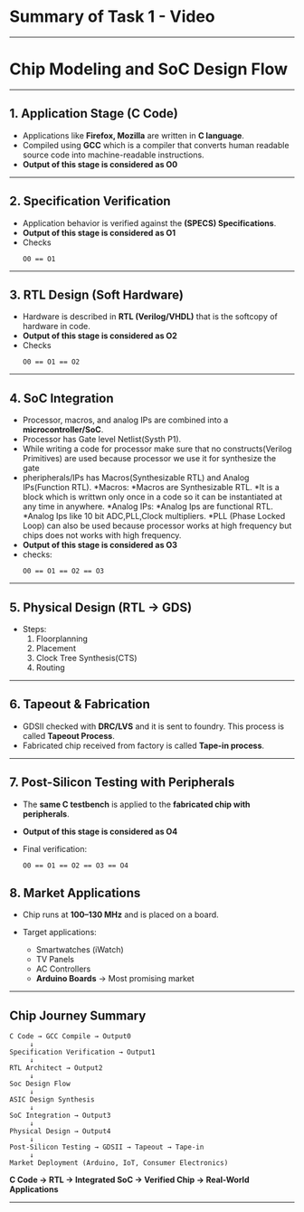 # Summary of Task 1 - Video

---

#  Chip Modeling and SoC Design Flow
---
 
## 1. Application Stage (C Code)
 
* Applications like **Firefox, Mozilla** are written in **C language**.
* Compiled using **GCC** which is a compiler that converts human readable source code into machine-readable instructions.
* **Output of this stage is considered as O0**

---

## 2. Specification Verification

* Application behavior is verified against the **(SPECS) Specifications**.
* **Output of this stage is considered as O1**
* Checks
  ```
  O0 == O1
  ```
---

## 3. RTL Design (Soft Hardware)

* Hardware is described in **RTL (Verilog/VHDL)** that is the softcopy of hardware in code.
* **Output of this stage is considered as O2**
* Checks
  ```
  O0 == O1 == O2
  ```
---

## 4. SoC Integration

* Processor, macros, and analog IPs are combined into a **microcontroller/SoC**.
* Processor has Gate level Netlist(Systh P1).
* While writing a code for processor make sure that no constructs(Verilog Primitives) are used because processor we use it for synthesize the gate
* pheripherals/IPs has Macros(Synthesizable RTL) and Analog IPs(Function RTL).
    *Macros:
        *Macros are Synthesizable RTL.
        *It is a block which is writtwn only once in a code so it can be instantiated at any time in anywhere.
     *Analog IPs:
        *Analog Ips are functional RTL.
        *Analog Ips like 10 bit ADC,PLL,Clock multipliers.
        *PLL (Phase Locked Loop) can also be used because processor works at high frequency but chips does not works with high frequency.
*  **Output of this stage is considered as O3**
* checks:
  ```
  O0 == O1 == O2 == O3
  ```
  
---

## 5. Physical Design (RTL → GDS)

* Steps:
   1. Floorplanning
   2. Placement
   3. Clock Tree Synthesis(CTS)
   4. Routing

---

## 6. Tapeout & Fabrication

* GDSII checked with **DRC/LVS** and it is sent to foundry. This process is called **Tapeout Process**.
* Fabricated chip received from factory is called **Tape-in process**.

---

## 7. Post-Silicon Testing with Peripherals

* The **same C testbench** is applied to the **fabricated chip with peripherals**.
* **Output of this stage is considered as O4**
* Final verification:

  ```
  O0 == O1 == O2 == O3 == O4
  ```
  
## 8. Market Applications

* Chip runs at **100–130 MHz** and is placed on a board.
* Target applications:

  *  Smartwatches (iWatch)
  *  TV Panels
  *  AC Controllers
  *  **Arduino Boards** →  Most promising market

---

## Chip Journey Summary

```
C Code → GCC Compile → Output0
     ↓
Specification Verification → Output1
     ↓
RTL Architect → Output2
     ↓
Soc Design Flow
     ↓
ASIC Design Synthesis
     ↓
SoC Integration → Output3
     ↓
Physical Design → Output4
     ↓
Post-Silicon Testing → GDSII → Tapeout → Tape-in
     ↓
Market Deployment (Arduino, IoT, Consumer Electronics)
```

**C Code → RTL → Integrated SoC → Verified Chip → Real-World Applications**

---


